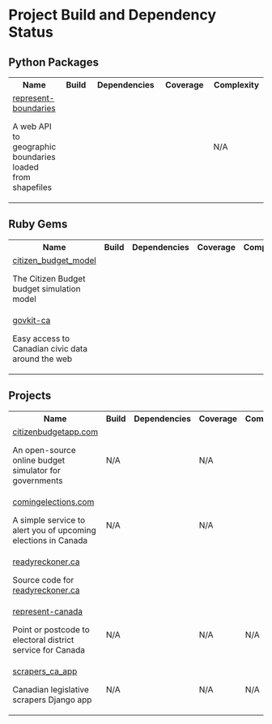 # Project Build and Dependency Status

## Python Packages

<table width="100%">
  <tr>
    <th>Name</th>
    <th width="77">Build</th>
    <th width="137">Dependencies</th>
    <th width="109">Coverage</th>
    <th width="97">Complexity</th>
  </tr>
  <tr>
    <td>
      <a href="https://github.com/opennorth/represent-boundaries">represent-boundaries</a>
      <p>A web API to geographic boundaries loaded from shapefiles</p>
    </td>
    <td><a href="http://travis-ci.org/opennorth/represent-boundaries"><img src="https://secure.travis-ci.org/opennorth/represent-boundaries.png" alt=""></a></td>
    <td><a href="https://gemnasium.com/opennorth/represent-boundaries"><img src="https://gemnasium.com/opennorth/represent-boundaries.png" alt=""></a></td>
    <td><a href="https://coveralls.io/r/opennorth/represent-boundaries"><img src="https://coveralls.io/repos/opennorth/represent-boundaries/badge.png?branch=master" alt=""></a></td>
    <td>N/A</td>
  </tr>
</table>

## Ruby Gems

<table width="100%">
  <tr>
    <th>Name</th>
    <th width="77">Build</th>
    <th width="137">Dependencies</th>
    <th width="109">Coverage</th>
    <th width="97">Complexity</th>
  </tr>
  <tr>
    <td>
      <a href="https://github.com/opennorth/citizen_budget_model">citizen_budget_model</a>
      <p>The Citizen Budget budget simulation model</p>
    </td>
    <td><a href="http://travis-ci.org/opennorth/citizen_budget_model"><img src="https://secure.travis-ci.org/opennorth/citizen_budget_model.png" alt=""></a></td>
    <td><a href="https://gemnasium.com/opennorth/citizen_budget_model"><img src="https://gemnasium.com/opennorth/citizen_budget_model.png" alt=""></a></td>
    <td><a href="https://coveralls.io/r/opennorth/citizen_budget_model"><img src="https://coveralls.io/repos/opennorth/citizen_budget_model/badge.png?branch=master" alt=""></a></td>
    <td><a href="https://codeclimate.com/github/opennorth/citizen_budget_model"><img src="https://codeclimate.com/github/opennorth/citizen_budget_model.png" alt=""></a></td>
  </tr>
  <tr>
    <td>
      <a href="https://github.com/opennorth/govkit-ca">govkit-ca</a>
      <p>Easy access to Canadian civic data around the web</p>
    </td>
    <td><a href="http://travis-ci.org/opennorth/govkit-ca"><img src="https://secure.travis-ci.org/opennorth/govkit-ca.png" alt=""></a></td>
    <td><a href="https://gemnasium.com/opennorth/govkit-ca"><img src="https://gemnasium.com/opennorth/govkit-ca.png" alt=""></a></td>
    <td><a href="https://coveralls.io/r/opennorth/govkit-ca"><img src="https://coveralls.io/repos/opennorth/govkit-ca/badge.png?branch=master" alt=""></a></td>
    <td><a href="https://codeclimate.com/github/opennorth/govkit-ca"><img src="https://codeclimate.com/github/opennorth/govkit-ca.png" alt=""></a></td>
  </tr>
</table>

## Projects

<table width="100%">
  <tr>
    <th>Name</th>
    <th width="77">Build</th>
    <th width="137">Dependencies</th>
    <th width="109">Coverage</th>
    <th width="97">Complexity</th>
  </tr>
  <tr>
    <td>
      <a href="https://github.com/opennorth/citizenbudgetapp.com">citizenbudgetapp.com</a>
      <p>An open-source online budget simulator for governments</p>
    </td>
    <td>N/A</td>
    <td><a href="https://gemnasium.com/opennorth/citizenbudgetapp.com"><img src="https://gemnasium.com/opennorth/citizenbudgetapp.com.png" alt=""></a></td>
    <td>N/A</td>
    <td><a href="https://codeclimate.com/github/opennorth/citizenbudgetapp.com"><img src="https://codeclimate.com/github/opennorth/citizenbudgetapp.com.png" alt=""></a></td>
  </tr>
  <tr>
    <td>
      <a href="https://github.com/opennorth/comingelections.com">comingelections.com</a>
      <p>A simple service to alert you of upcoming elections in Canada</p>
    </td>
    <td>N/A</td>
    <td><a href="https://gemnasium.com/opennorth/comingelections.com"><img src="https://gemnasium.com/opennorth/comingelections.com.png" alt=""></a></td>
    <td>N/A</td>
    <td><a href="https://codeclimate.com/github/opennorth/comingelections.com"><img src="https://codeclimate.com/github/opennorth/comingelections.com.png" alt=""></a></td>
  </tr>
  <tr>
    <td>
      <a href="https://github.com/opennorth/readyreckoner.ca">readyreckoner.ca</a>
      <p>Source code for <a href="http://www.readyreckoner.ca/">readyreckoner.ca</a></p>
    </td>
    <td><a href="http://travis-ci.org/opennorth/readyreckoner.ca"><img src="https://secure.travis-ci.org/opennorth/readyreckoner.ca.png" alt=""></a></td>
    <td><a href="https://gemnasium.com/opennorth/readyreckoner.ca"><img src="https://gemnasium.com/opennorth/readyreckoner.ca.png" alt=""></a></td>
    <td><a href="https://coveralls.io/r/opennorth/readyreckoner.ca"><img src="https://coveralls.io/repos/opennorth/readyreckoner.ca/badge.png?branch=master" alt=""></a></td>
    <td><a href="https://codeclimate.com/github/opennorth/readyreckoner.ca"><img src="https://codeclimate.com/github/opennorth/readyreckoner.ca.png" alt=""></a></td>
  </tr>
  <tr>
    <td>
      <a href="https://github.com/opennorth/represent-canada">represent-canada</a>
      <p>Point or postcode to electoral district service for Canada</p>
    </td>
    <td>N/A</td>
    <td><a href="https://gemnasium.com/opennorth/represent-canada"><img src="https://gemnasium.com/opennorth/represent-canada.png" alt=""></a></td>
    <td>N/A</td>
    <td>N/A</td>
  </tr>
  <tr>
    <td>
      <a href="https://github.com/opennorth/scrapers_ca_app">scrapers_ca_app</a>
      <p>Canadian legislative scrapers Django app</p>
    </td>
    <td>N/A</td>
    <td><a href="https://gemnasium.com/opennorth/scrapers_ca_app"><img src="https://gemnasium.com/opennorth/scrapers_ca_app.png" alt=""></a></td>
    <td>N/A</td>
    <td>N/A</td>
  </tr>
</table>
